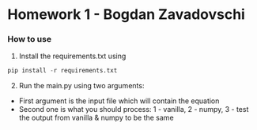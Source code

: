 # Homework 1 - Bogdan Zavadovschi

### How to use

1. Install the requirements.txt using

```python
pip install -r requirements.txt
```

2. Run the main.py using two arguments:

- First argument is the input file which will contain the equation
- Second one is what you should process: 1 - vanilla, 2 - numpy, 3 - test the output from vanilla & numpy to be the same